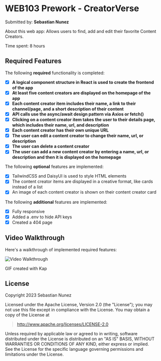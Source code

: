 # WEB103 Prework - CreatorVerse

Submitted by: **Sebastian Nunez**

About this web app: Allows users to find, add and edit their favorite Content Creators.

Time spent: 8 hours

## Required Features

The following **required** functionality is completed:

<!-- 👉🏿👉🏿👉🏿 Make sure to check off completed functionality below -->

- [x] **A logical component structure in React is used to create the frontend of the app**
- [x] **At least five content creators are displayed on the homepage of the app**
- [x] **Each content creator item includes their name, a link to their channel/page, and a short description of their content**
- [x] **API calls use the async/await design pattern via Axios or fetch()**
- [x] **Clicking on a content creator item takes the user to their details page, which includes their name, url, and description**
- [x] **Each content creator has their own unique URL**
- [x] **The user can edit a content creator to change their name, url, or description**
- [x] **The user can delete a content creator**
- [x] **The user can add a new content creator by entering a name, url, or description and then it is displayed on the homepage**

The following **optional** features are implemented:

- [x] TailwindCSS and DaisyUI is used to style HTML elements
- [x] The content creator items are displayed in a creative format, like cards instead of a list
- [x] An image of each content creator is shown on their content creator card

The following **additional** features are implemented:

- [x] Fully responsive
- [x] Added a .env to hide API keys
- [x] Created a 404 page

## Video Walkthrough

Here's a walkthrough of implemented required features:

<img src="demo.gif" title="Video Walkthrough" width="" alt="Video Walkthrough" />

<!-- Replace this with whatever GIF tool you used! -->

GIF created with Kap

<!-- Recommended tools:
[Kap](https://getkap.co/) for macOS
[ScreenToGif](https://www.screentogif.com/) for Windows
[peek](https://github.com/phw/peek) for Linux. -->

## License

Copyright 2023 Sebastian Nunez

Licensed under the Apache License, Version 2.0 (the "License"); you may not use this file except in compliance with the License. You may obtain a copy of the License at

> http://www.apache.org/licenses/LICENSE-2.0

Unless required by applicable law or agreed to in writing, software distributed under the License is distributed on an "AS IS" BASIS, WITHOUT WARRANTIES OR CONDITIONS OF ANY KIND, either express or implied. See the License for the specific language governing permissions and limitations under the License.
